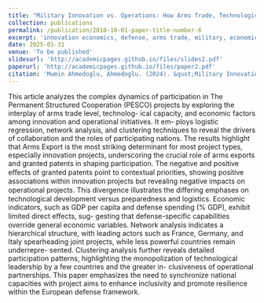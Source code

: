 ```yaml
---
title: "Military Innovation vs. Operations: How Arms Trade, Technological Capacity, and Economic Strength Shape PESCO Participation"
collection: publications
permalink: /publication/2010-10-01-paper-title-number-6
excerpt: 'innovation economics, defense, arms trade, military, economic growth'
date: 2025-01-31
venue: 'To be published'
slidesurl: 'http://academicpages.github.io/files/slides2.pdf'
paperurl: 'http://academicpages.github.io/files/paper2.pdf'
citation: 'Mumin Ahmedoglu, Ahmedoglu. (2024). &quot;Military Innovation vs. Operations: How Arms Trade, Technological Capacity, and Economic Strength Shape PESCO Participation.&quot; <i> - </i>.'
---
```


This article analyzes the complex dynamics of participation in The Permanent Structured Cooperation (PESCO) projects by exploring the interplay of arms trade level, technolog- ical capacity, and economic factors among innovation and operational initiatives. It em- ploys logistic regression, network analysis, and clustering techniques to reveal the drivers of collaboration and the roles of participating nations. The results highlight that Arms Export is the most striking determinant for most project types, especially innovation projects, underscoring the crucial role of arms exports and granted patents in shaping participation. The negative and positive eﬀects of granted patents point to contextual priorities, showing positive associations within innovation projects but revealing negative impacts on operational projects. This divergence illustrates the diﬀering emphases on technological development versus preparedness and logistics. Economic indicators, such as GDP per capita and defense spending (% GDP), exhibit limited direct eﬀects, sug- gesting that defense-specific capabilities override general economic variables. Network analysis indicates a hierarchical structure, with leading actors such as France, Germany, and Italy spearheading joint projects, while less powerful countries remain underrepre- sented. Clustering analysis further reveals detailed participation patterns, highlighting the monopolization of technological leadership by a few countries and the greater in- clusiveness of operational partnerships. This paper emphasizes the need to synchronize national capacities with project aims to enhance inclusivity and promote resilience within the European defense framework.
